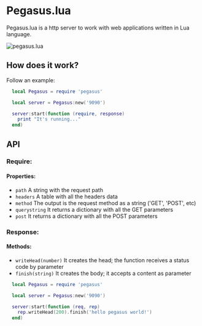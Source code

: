 # Pegasus.lua
Pegasus.lua is a http server to work with web applications written in Lua language.

![pegasus.lua](http://evandrolg.github.io/pegasus.lua/pegasus.lua.svg)

## How does it work?
Follow an example:
```lua
  local Pegasus = require 'pegasus'

  local server = Pegasus:new('9090')

  server:start(function (require, response) 
    print "It's running..."
  end)
```

## API
### Require:
#### Properties:
* <code>path</code> A string with the request path
* <code>headers</code> A table with all the headers data
* <code>method</code> The output is the request method as a string ('GET', 'POST', etc)
* <code>querystring</code> It returns a dictionary with all the GET parameters
* <code>post</code> It returns a dictionary with all the POST parameters

### Response:
#### Methods:
* <code>writeHead(number)</code> It creates the head; the function receives a status code by parameter
* <code>finish(string)</code> It creates the body; it accepts a content as parameter

```lua
  local Pegasus = require 'pegasus'

  local server = Pegasus:new('9090')

  server:start(function (req, rep)
    rep.writeHead(200).finish('hello pegasus world!')
  end)
```
